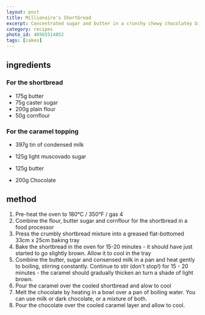 ```yaml
---
layout: post
title: Millionaire's Shortbread
excerpt: Concentrated sugar and butter in a crunchy chewy chocolatey biscuit
category: recipes
photo_id: 40565514852
tags: [cakes]
---
```


ingredients
-----------

### For the shortbread

* 175g butter
* 75g caster sugar
* 200g plain flour
* 50g cornflour

### For the caramel topping

* 397g tin of condensed milk
* 125g light muscovado sugar
* 125g butter

* 200g Chocolate

method
------

1. Pre-heat the oven to 180&deg;C / 350&deg;F  / gas 4
2. Combine the flour, butter sugar and cornflour for the shortbread in a food processor
3. Press the crumbly shortbread mixture into a greased flat-bottomed 33cm x 25cm baking tray
4. Bake the shortbread in the oven for 15-20 minutes - it should have just started to go slightly brown. Allow it to cool in the tray
5. Combine the butter, sugar and consensed milk in a pan and heat gently to boiling, stirring constantly. Continue to stir (don't stop!) for 15 - 20 minutes - the caramel should gradually thicken an turn a shade of light brown.
6. Pour the caramel over the cooled shortbread and alow to cool
7. Melt the chocolate by heating in a bowl over a pan of boiling water. You can use milk or dark chocolate, or a mixture of both.
8. Pour the chocolate over the cooled caramel layer and allow to cool.
